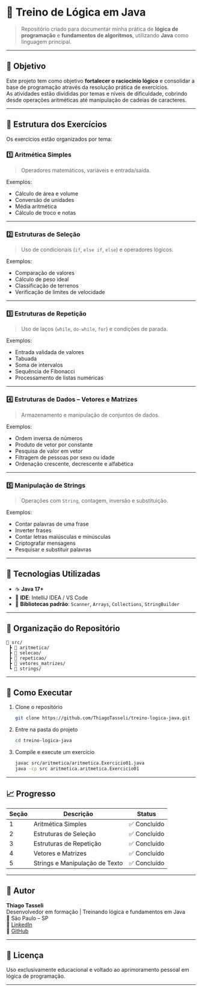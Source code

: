 # 🧠 Treino de Lógica em Java  

> Repositório criado para documentar minha prática de **lógica de programação** e **fundamentos de algoritmos**, utilizando **Java** como linguagem principal.

---

## 📘 Objetivo  

Este projeto tem como objetivo **fortalecer o raciocínio lógico** e consolidar a base de programação através da resolução prática de exercícios.  
As atividades estão divididas por temas e níveis de dificuldade, cobrindo desde operações aritméticas até manipulação de cadeias de caracteres.

---

## 🧩 Estrutura dos Exercícios  

Os exercícios estão organizados por tema:

### 1️⃣ Aritmética Simples
> Operadores matemáticos, variáveis e entrada/saída.

Exemplos:
- Cálculo de área e volume  
- Conversão de unidades  
- Média aritmética  
- Cálculo de troco e notas  

---

### 2️⃣ Estruturas de Seleção
> Uso de condicionais (`if`, `else if`, `else`) e operadores lógicos.

Exemplos:
- Comparação de valores  
- Cálculo de peso ideal  
- Classificação de terrenos  
- Verificação de limites de velocidade  

---

### 3️⃣ Estruturas de Repetição
> Uso de laços (`while`, `do-while`, `for`) e condições de parada.

Exemplos:
- Entrada validada de valores  
- Tabuada  
- Soma de intervalos  
- Sequência de Fibonacci  
- Processamento de listas numéricas  

---

### 4️⃣ Estruturas de Dados – Vetores e Matrizes
> Armazenamento e manipulação de conjuntos de dados.

Exemplos:
- Ordem inversa de números  
- Produto de vetor por constante  
- Pesquisa de valor em vetor  
- Filtragem de pessoas por sexo ou idade  
- Ordenação crescente, decrescente e alfabética  

---

### 5️⃣ Manipulação de Strings
> Operações com `String`, contagem, inversão e substituição.

Exemplos:
- Contar palavras de uma frase  
- Inverter frases  
- Contar letras maiúsculas e minúsculas  
- Criptografar mensagens  
- Pesquisar e substituir palavras  

---

## 🧮 Tecnologias Utilizadas

- ☕ **Java 17+**
- 🧰 **IDE**: IntelliJ IDEA / VS Code  
- 🧾 **Bibliotecas padrão**: `Scanner`, `Arrays`, `Collections`, `StringBuilder`

---

## 🧭 Organização do Repositório

```
📂 src/
 ┣ 📁 aritmetica/
 ┣ 📁 selecao/
 ┣ 📁 repeticao/
 ┣ 📁 vetores_matrizes/
 ┗ 📁 strings/
```

---

## 🚀 Como Executar

1. Clone o repositório  
   ```bash
   git clone https://github.com/ThiagoTasseli/treino-logica-java.git
   ```
2. Entre na pasta do projeto  
   ```bash
   cd treino-logica-java
   ```
3. Compile e execute um exercício  
   ```bash
   javac src/aritmetica/aritmetica.Exercicio01.java
   java -cp src aritmetica.aritmetica.Exercicio01
   ```

---

## 📈 Progresso  

| Seção | Descrição | Status |
|-------|------------|--------|
| 1 | Aritmética Simples | ✅ Concluído |
| 2 | Estruturas de Seleção | ✅ Concluído |
| 3 | Estruturas de Repetição | ✅ Concluído |
| 4 | Vetores e Matrizes | ✅ Concluído |
| 5 | Strings e Manipulação de Texto | ✅ Concluído  |

---

## 💬 Autor  

**Thiago Tasseli**  
Desenvolvedor em formação | Treinando lógica e fundamentos em Java  
📍 São Paulo – SP  
💼 [LinkedIn](https://www.linkedin.com/in/thiagotasseli-tech)  
🐙 [GitHub](https://github.com/tasselii)

---

## 🧠 Licença  

Uso exclusivamente educacional e voltado ao aprimoramento pessoal em lógica de programação.

---
